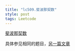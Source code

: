 ```yaml
---
title: "lc509.斐波那契数"
style: post
tags: Leetcode
---
```


[斐波那契数](https://leetcode-cn.com/problems/fibonacci-number/)

具体参见相同的题目，[另一篇文章](https://1e0ndavid.github.io/jz010I/)
